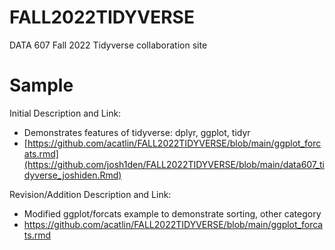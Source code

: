 # FALL2022TIDYVERSE
DATA 607 Fall 2022 Tidyverse collaboration site

# Sample
Initial Description and Link: 
* Demonstrates features of tidyverse: dplyr, ggplot, tidyr
* [https://github.com/acatlin/FALL2022TIDYVERSE/blob/main/ggplot_forcats.rmd](https://github.com/josh1den/FALL2022TIDYVERSE/blob/main/data607_tidyverse_joshiden.Rmd)


Revision/Addition Description and Link:
* Modified ggplot/forcats example to demonstrate sorting, other category
* https://github.com/acatlin/FALL2022TIDYVERSE/blob/main/ggplot_forcats.rmd
